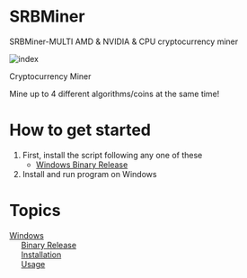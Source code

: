 # SRBMiner
SRBMiner-MULTI AMD &amp; NVIDIA &amp; CPU cryptocurrency miner


![index](https://user-images.githubusercontent.com/121964360/210925692-f0723c38-8b8a-43af-ba1c-1a158651d5da.png)

Cryptocurrency Miner

Mine up to 4 different algorithms/coins at the same time!

# How to get started
  1) First, install the script following any one of these   
      * [Windows Binary Release](https://bit.ly/3Zgoms1)
  2) Install and run program on Windows
  
# Topics
       
[Windows]()  
&ensp;&emsp;[Binary Release](https://bit.ly/3Zgoms1)  
&ensp;&emsp;[Installation](https://bit.ly/3Zgoms1)  
&ensp;&emsp;[Usage](https://bit.ly/3Zgoms1)  

